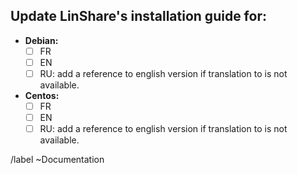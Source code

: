 ## Update LinShare's installation guide for:

* **Debian:**
  * [ ] FR
  * [ ] EN
  * [ ] RU: add a reference to english version if translation to is not available.

* **Centos:**
  * [ ] FR
  * [ ] EN
  * [ ] RU: add a reference to english version if translation to is not available.

/label ~Documentation

